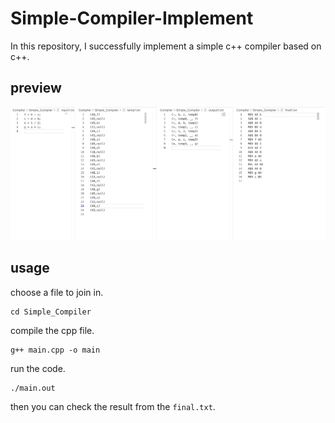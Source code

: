 # Simple-Compiler-Implement

In this repository, I successfully implement a simple c++ compiler based on c++.

## preview

![preview](./pic/preview2.png)

## usage

choose a file to join in.

```
cd Simple_Compiler
```

compile the cpp file.

```
g++ main.cpp -o main
```

run the code.

```
./main.out
```

then you can check the result from the `final.txt`.




